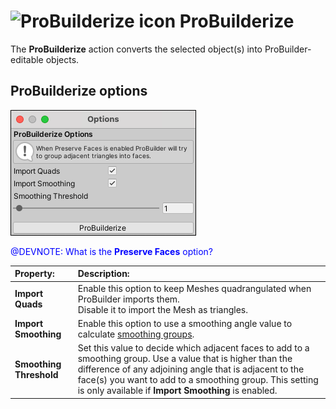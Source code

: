# ![ProBuilderize icon](images/icons/Object_ProBuilderize.png) ProBuilderize

The __ProBuilderize__ action converts the selected object(s) into ProBuilder-editable objects.



## ProBuilderize options

![ProBuilderize options](images/Object_ProBuilderize_props.png)

<span style="color:blue">@DEVNOTE: What is the **Preserve Faces** option?</span>

| **Property:**         | **Description:**                                           |
| :---------------------- | :----------------------------------------------------------- |
| __Import Quads__        | Enable this option to keep Meshes quadrangulated when ProBuilder imports them. <br />Disable it to import the Mesh as triangles. |
| __Import Smoothing__    | Enable this option to use a smoothing angle value to calculate [smoothing groups](smoothing-groups.md). |
| __Smoothing Threshold__ | Set this value to decide which adjacent faces to add to a smoothing group. Use a value that is higher than the difference of any adjoining angle that is adjacent to the face(s) you want to add to a smoothing group. This setting is only available if __Import Smoothing__ is enabled. |
